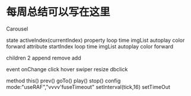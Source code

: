 # 每周总结可以写在这里
Carousel

state
    activeIndex(currentIndex)
property
    loop
    time
    imgList
    autoplay
    color
    forward
attribute
    startIndex
    loop
    time
    imgList
    autoplay
    color
    forward

children
    2
    append 
    remove 
    add

event 
    onChange
    click
    hover
    swiper
    resize
    dbclick

method
    this()
    prev()
    goTo()
    play()
    stop()
config 
    mode:"useRAF","vvvv'fuseTimeout"
    setInterval(tick,16)
    setTimeOut